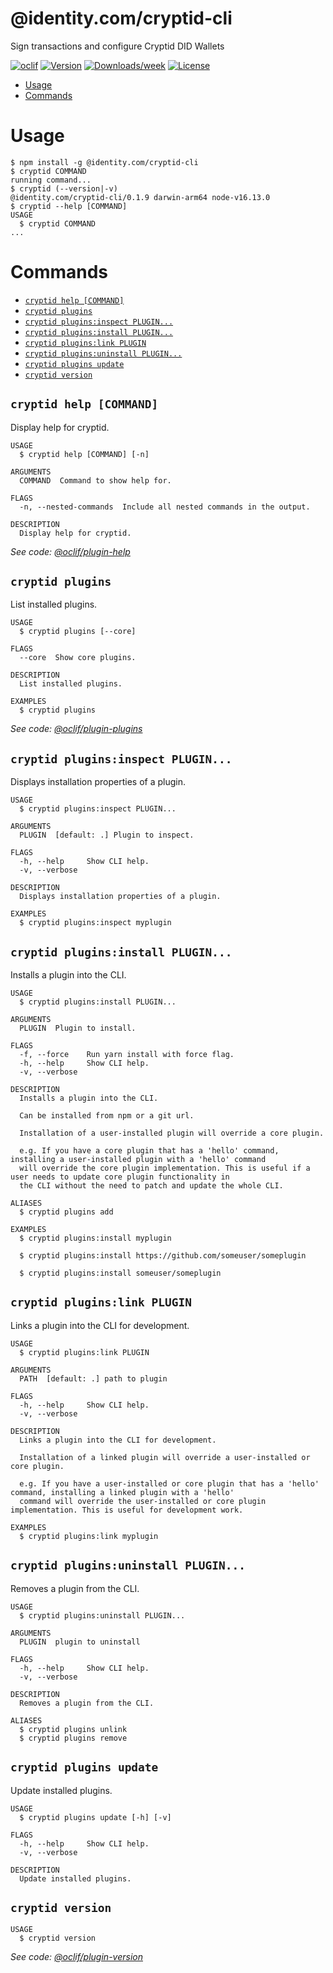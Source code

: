 @identity.com/cryptid-cli
=========================

Sign transactions and configure Cryptid DID Wallets

[![oclif](https://img.shields.io/badge/cli-oclif-brightgreen.svg)](https://oclif.io)
[![Version](https://img.shields.io/npm/v/@identity.com/cryptid-cli.svg)](https://npmjs.org/package/@identity.com/cryptid-cli)
[![Downloads/week](https://img.shields.io/npm/dw/@identity.com/cryptid-cli.svg)](https://npmjs.org/package/@identity.com/cryptid-cli)
[![License](https://img.shields.io/npm/l/@identity.com/cryptid-cli.svg)](https://github.com/identity-com/cryptid/blob/master/package.json)

<!-- toc -->
* [Usage](#usage)
* [Commands](#commands)
<!-- tocstop -->
# Usage
<!-- usage -->
```sh-session
$ npm install -g @identity.com/cryptid-cli
$ cryptid COMMAND
running command...
$ cryptid (--version|-v)
@identity.com/cryptid-cli/0.1.9 darwin-arm64 node-v16.13.0
$ cryptid --help [COMMAND]
USAGE
  $ cryptid COMMAND
...
```
<!-- usagestop -->
# Commands
<!-- commands -->
* [`cryptid help [COMMAND]`](#cryptid-help-command)
* [`cryptid plugins`](#cryptid-plugins)
* [`cryptid plugins:inspect PLUGIN...`](#cryptid-pluginsinspect-plugin)
* [`cryptid plugins:install PLUGIN...`](#cryptid-pluginsinstall-plugin)
* [`cryptid plugins:link PLUGIN`](#cryptid-pluginslink-plugin)
* [`cryptid plugins:uninstall PLUGIN...`](#cryptid-pluginsuninstall-plugin)
* [`cryptid plugins update`](#cryptid-plugins-update)
* [`cryptid version`](#cryptid-version)

## `cryptid help [COMMAND]`

Display help for cryptid.

```
USAGE
  $ cryptid help [COMMAND] [-n]

ARGUMENTS
  COMMAND  Command to show help for.

FLAGS
  -n, --nested-commands  Include all nested commands in the output.

DESCRIPTION
  Display help for cryptid.
```

_See code: [@oclif/plugin-help](https://github.com/oclif/plugin-help/blob/v5.1.11/src/commands/help.ts)_

## `cryptid plugins`

List installed plugins.

```
USAGE
  $ cryptid plugins [--core]

FLAGS
  --core  Show core plugins.

DESCRIPTION
  List installed plugins.

EXAMPLES
  $ cryptid plugins
```

_See code: [@oclif/plugin-plugins](https://github.com/oclif/plugin-plugins/blob/v2.1.0/src/commands/plugins/index.ts)_

## `cryptid plugins:inspect PLUGIN...`

Displays installation properties of a plugin.

```
USAGE
  $ cryptid plugins:inspect PLUGIN...

ARGUMENTS
  PLUGIN  [default: .] Plugin to inspect.

FLAGS
  -h, --help     Show CLI help.
  -v, --verbose

DESCRIPTION
  Displays installation properties of a plugin.

EXAMPLES
  $ cryptid plugins:inspect myplugin
```

## `cryptid plugins:install PLUGIN...`

Installs a plugin into the CLI.

```
USAGE
  $ cryptid plugins:install PLUGIN...

ARGUMENTS
  PLUGIN  Plugin to install.

FLAGS
  -f, --force    Run yarn install with force flag.
  -h, --help     Show CLI help.
  -v, --verbose

DESCRIPTION
  Installs a plugin into the CLI.

  Can be installed from npm or a git url.

  Installation of a user-installed plugin will override a core plugin.

  e.g. If you have a core plugin that has a 'hello' command, installing a user-installed plugin with a 'hello' command
  will override the core plugin implementation. This is useful if a user needs to update core plugin functionality in
  the CLI without the need to patch and update the whole CLI.

ALIASES
  $ cryptid plugins add

EXAMPLES
  $ cryptid plugins:install myplugin 

  $ cryptid plugins:install https://github.com/someuser/someplugin

  $ cryptid plugins:install someuser/someplugin
```

## `cryptid plugins:link PLUGIN`

Links a plugin into the CLI for development.

```
USAGE
  $ cryptid plugins:link PLUGIN

ARGUMENTS
  PATH  [default: .] path to plugin

FLAGS
  -h, --help     Show CLI help.
  -v, --verbose

DESCRIPTION
  Links a plugin into the CLI for development.

  Installation of a linked plugin will override a user-installed or core plugin.

  e.g. If you have a user-installed or core plugin that has a 'hello' command, installing a linked plugin with a 'hello'
  command will override the user-installed or core plugin implementation. This is useful for development work.

EXAMPLES
  $ cryptid plugins:link myplugin
```

## `cryptid plugins:uninstall PLUGIN...`

Removes a plugin from the CLI.

```
USAGE
  $ cryptid plugins:uninstall PLUGIN...

ARGUMENTS
  PLUGIN  plugin to uninstall

FLAGS
  -h, --help     Show CLI help.
  -v, --verbose

DESCRIPTION
  Removes a plugin from the CLI.

ALIASES
  $ cryptid plugins unlink
  $ cryptid plugins remove
```

## `cryptid plugins update`

Update installed plugins.

```
USAGE
  $ cryptid plugins update [-h] [-v]

FLAGS
  -h, --help     Show CLI help.
  -v, --verbose

DESCRIPTION
  Update installed plugins.
```

## `cryptid version`

```
USAGE
  $ cryptid version
```

_See code: [@oclif/plugin-version](https://github.com/oclif/plugin-version/blob/v1.0.4/src/commands/version.ts)_
<!-- commandsstop -->
